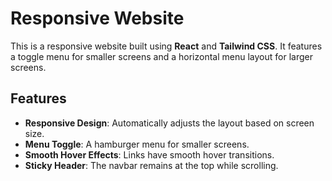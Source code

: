 # Responsive Website

This is a responsive website built using **React** and **Tailwind CSS**. It features a toggle menu for smaller screens and a horizontal menu layout for larger screens.

## Features

- **Responsive Design**: 
  Automatically adjusts the layout based on screen size.
- **Menu Toggle**:
  A hamburger menu for smaller screens.
- **Smooth Hover Effects**:
  Links have smooth hover transitions.
- **Sticky Header**:
  The navbar remains at the top while scrolling.
